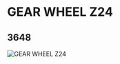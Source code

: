 # GEAR WHEEL Z24
## 3648
![GEAR WHEEL Z24](https://lc-www-live-s.legocdn.com/media/bricks/5/2/4142825.jpg)